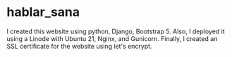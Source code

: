 # hablar_sana
I created this website using python, Django, Bootstrap 5. Also, I deployed it using a Linode with Ubuntu 21, Nginx, and Gunicorn. Finally, I created an SSL certificate for the website using let's encrypt.
